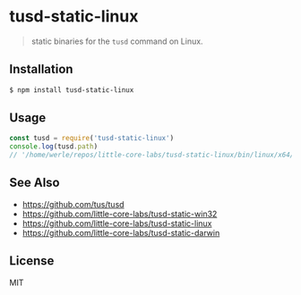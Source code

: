 tusd-static-linux
=================

> static binaries for the `tusd` command on Linux.

## Installation

```sh
$ npm install tusd-static-linux
```

## Usage

```js
const tusd = require('tusd-static-linux')
console.log(tusd.path)
// '/home/werle/repos/little-core-labs/tusd-static-linux/bin/linux/x64/tusd'
```

## See Also

* https://github.com/tus/tusd
* https://github.com/little-core-labs/tusd-static-win32
* https://github.com/little-core-labs/tusd-static-linux
* https://github.com/little-core-labs/tusd-static-darwin

## License

MIT
